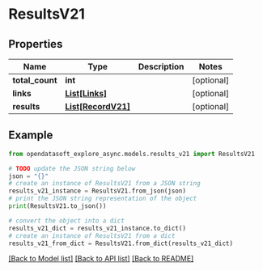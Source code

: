 # ResultsV21


## Properties

Name | Type | Description | Notes
------------ | ------------- | ------------- | -------------
**total_count** | **int** |  | [optional] 
**links** | [**List[Links]**](Links.md) |  | [optional] 
**results** | [**List[RecordV21]**](RecordV21.md) |  | [optional] 

## Example

```python
from opendatasoft_explore_async.models.results_v21 import ResultsV21

# TODO update the JSON string below
json = "{}"
# create an instance of ResultsV21 from a JSON string
results_v21_instance = ResultsV21.from_json(json)
# print the JSON string representation of the object
print(ResultsV21.to_json())

# convert the object into a dict
results_v21_dict = results_v21_instance.to_dict()
# create an instance of ResultsV21 from a dict
results_v21_from_dict = ResultsV21.from_dict(results_v21_dict)
```
[[Back to Model list]](../README.md#documentation-for-models) [[Back to API list]](../README.md#documentation-for-api-endpoints) [[Back to README]](../README.md)


